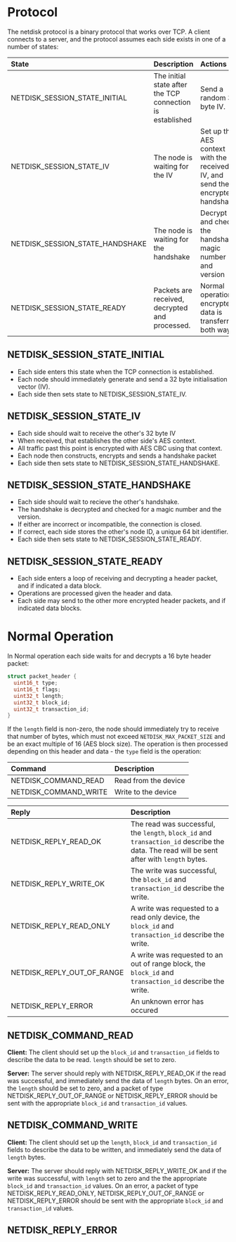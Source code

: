 # Protocol

The netdisk protocol is a binary protocol that works over TCP. A client connects to a server, and the protocol assumes each side exists in one of a number of states:

| State                            | Description                                                 | Actions                                                                       |
|:---------------------------------|:------------------------------------------------------------|:------------------------------------------------------------------------------|
| NETDISK_SESSION_STATE_INITIAL    | The initial state after the TCP connection is established   | Send a random 32 byte IV.                                                     |
| NETDISK_SESSION_STATE_IV         | The node is waiting for the IV                              | Set up the AES context with the received IV, and send the encrypted handshake |
| NETDISK_SESSION_STATE_HANDSHAKE  | The node is waiting for the handshake                       | Decrypt and check the handshake magic number and version                      |
| NETDISK_SESSION_STATE_READY      | Packets are received, decrypted and processed.              | Normal operation, encrypted data is transferred both ways                     |

## NETDISK_SESSION_STATE_INITIAL

* Each side enters this state when the TCP connection is established. 
* Each node should immediately generate and send a 32 byte initialisation vector (IV).
* Each side then sets state to NETDISK_SESSION_STATE_IV.

## NETDISK_SESSION_STATE_IV

* Each side should wait to receive the other's 32 byte IV
* When received, that establishes the other side's AES context.
* All traffic past this point is encrypted with AES CBC using that context.
* Each node then constructs, encrypts and sends a handshake packet
* Each side then sets state to NETDISK_SESSION_STATE_HANDSHAKE.

## NETDISK_SESSION_STATE_HANDSHAKE

* Each side should wait to recieve the other's handshake.
* The handshake is decrypted and checked for a magic number and the version.
* If either are incorrect or incompatible, the connection is closed.
* If correct, each side stores the other's node ID, a unique 64 bit identifier.
* Each side then sets state to NETDISK_SESSION_STATE_READY.

## NETDISK_SESSION_STATE_READY

* Each side enters a loop of receiving and decrypting a header packet, and if indicated a data block.
* Operations are processed given the header and data.
* Each side may send to the other more encrypted header packets, and if indicated data blocks.

# Normal Operation

In Normal operation each side waits for and decrypts a 16 byte header packet:

```c
struct packet_header {
  uint16_t type;
  uint16_t flags;
  uint32_t length;
  uint32_t block_id;
  uint32_t transaction_id;
}
```

If the `length` field is non-zero, the node should immediately try to receive that number of bytes, which must not exceed `NETDISK_MAX_PACKET_SIZE` and be an exact multiple of 16 (AES block size).
The operation is then processed depending on this header and data - the `type` field is the operation:

| Command                          | Description                                                                                                                                |
|:---------------------------------|:-------------------------------------------------------------------------------------------------------------------------------------------|
| NETDISK_COMMAND_READ             | Read from the device                                                                                                                       |
| NETDISK_COMMAND_WRITE            | Write to the device                                                                                                                        |

| Reply                            | Description                                                                                                                                |
|:---------------------------------|:-------------------------------------------------------------------------------------------------------------------------------------------|
| NETDISK_REPLY_READ_OK            | The read was successful, the `length`, `block_id` and `transaction_id` describe the data. The read will be sent after with `length` bytes. |
| NETDISK_REPLY_WRITE_OK           | The write was successful, the `block_id` and `transaction_id` describe the write.                                                          |
| NETDISK_REPLY_READ_ONLY          | A write was requested to a read only device, the `block_id` and `transaction_id` describe the write.                                       |
| NETDISK_REPLY_OUT_OF_RANGE       | A write was requested to an out of range block, the `block_id` and `transaction_id` describe the write.                                    |
| NETDISK_REPLY_ERROR              | An unknown error has occured                                                                                                               |

## NETDISK_COMMAND_READ

**Client:** The client should set up the `block_id` and `transaction_id` fields to describe the data to be read. `length` should be set to zero.

**Server:** The server should reply with NETDISK_REPLY_READ_OK if the read was successful, and immediately send the data of `length` bytes. On an error, the `length` should be set to zero, and a packet of type NETDISK_REPLY_OUT_OF_RANGE or NETDISK_REPLY_ERROR should be sent with the appropriate `block_id` and `transaction_id` values.

## NETDISK_COMMAND_WRITE

**Client:** The client should set up the `length`, `block_id` and `transaction_id` fields to describe the data to be written, and immediately send the data of `length` bytes.

**Server:** The server should reply with NETDISK_REPLY_WRITE_OK and if the write was successful, with `length` set to zero and the the appropriate `block_id` and `transaction_id` values. On an error, a packet of type NETDISK_REPLY_READ_ONLY, NETDISK_REPLY_OUT_OF_RANGE or NETDISK_REPLY_ERROR should be sent with the appropriate `block_id` and `transaction_id` values.

## NETDISK_REPLY_ERROR

